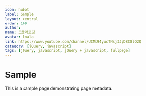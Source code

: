 ```yaml
---
icon: hubot
label: Sample
layout: central
order: 100
author:
name: 코알라코딩
avatar: koala
link: https://www.youtube.com/channel/UCMb94yucTNsjIJqD8C8lO2Q
category: [jQuery, javascript]
tags: [jQuery, javascript, jQuery + javascript, fullpage]
---
```


# Sample

This is a sample page demonstrating page metadata.
